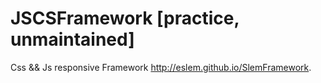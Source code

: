# JSCSFramework [practice, unmaintained]
Css && Js responsive Framework
http://eslem.github.io/SlemFramework.
